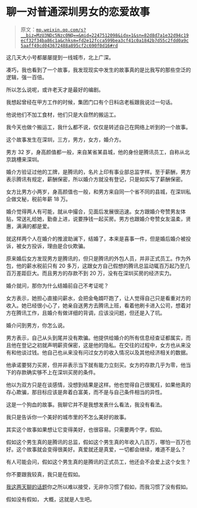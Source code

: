 # 聊一对普通深圳男女的恋爱故事

> 原文：[`mp.weixin.qq.com/s?__biz=MzU3NDc5Nzc0NQ==&mid=2247512098&idx=1&sn=82d8d7a1e32d94c19ecf32f34ba86c1a&chksm=fd2e12fcca599bea3cf41c0a1842b7d55c2fdd0a9c5aaff49cd043672488a895cf2c690f0d16#rd`](http://mp.weixin.qq.com/s?__biz=MzU3NDc5Nzc0NQ==&mid=2247512098&idx=1&sn=82d8d7a1e32d94c19ecf32f34ba86c1a&chksm=fd2e12fcca599bea3cf41c0a1842b7d55c2fdd0a9c5aaff49cd043672488a895cf2c690f0d16#rd)

这几天大小号都屡屡提到一线城市，北上广深。 

凑巧，我也看到了一个故事，我发现现实中发生的故事真的是比我写的那些空泛的逻辑，强一百倍。 

所以怎么说呢，或许老天才是最好的编剧。

我想起曾经在甲方工作的时候，集团门口有个日料店老板跟我说过一句话。

他说他们不加工食材，他们只是大自然的搬运工。

我今天也做个搬运工，我什么都不说，仅仅是转述自己在网络上听到的一个故事。 

这个故事发生在深圳，三方，男方，女方，婚介方。

男方 32 岁，身高颜值都一般，来自某省某县城，他的身份是腾讯员工，自称从北京跳槽来深圳。 

婚介方验证过他的工牌，是腾讯的，名片上印有事业部总监字样。至于薪酬，男方表示腾讯有规定，薪酬保密，所以婚介方就没有登记，只是如实写了薪酬保密。 

女方比男方小两岁，身高颜值也一般，和男方来自同一个省不同的县城，在深圳私企做文秘，税前年薪 18 万。 

婚介觉得两人有可能，就从中撮合，见面后发展很迅速。女方跟婚介夸赞男友体贴，常送礼给她，勤奋上进，说要挣钱一起买房。男方也跟婚介夸赞女友温柔，贤惠，满满的都是爱。

就这样两个人在婚介的推波助澜下，结婚了，本来是喜事一件，但是婚后婚介被投诉，被女方投诉，理由是合伙欺骗。 

原来婚后女方发现男方是腾讯的，但只是腾讯的外包人员，并非正式员工。作为外包，他的薪水税前只有 20 多万，这跟女方自己假想的腾讯总监动辄百万起乃至几百万差距巨大。而且男方的存款不到 20 万，没有在深圳买房的经济实力。

婚介就问，那你为什么结婚前自己不考证呢？ 

女方表示，她担心直接问薪水，会把金龟婿吓跑了，让人觉得自己只是看重对方的收入。她已经很小心了，她亲自送男方去腾讯上班，看着他刷卡进入公司，想着对方在腾讯工作，且婚介有做详细的背调，应该没问题，但还是入了坑。

婚介问到男方，你怎么说。 

男方表示，自己从头到尾并没有欺骗。他提供给婚介的所有信息经查证都属实，而且他在登记之初就声明薪资保密，这是他的隐私。在交往的过程中，女方也从来没有和他谈过钱。他自己也从来没有问过女方的收入情况以及其他经济相关的数据。

他承诺要努力买房，但并非表示当下就有能力立刻买。女方的存款几乎为零，他当下的存款确实够不上在深圳买房的条件。

他以为双方只是在谈感情，没想到结果是这样。他也觉得自己很冤枉，如果他真的存心欺骗，那目标应该是奔着白富美，而不是与自己条件相当的异性。

这是一个狗血的故事。我聊它并不是我想发表什么看法，我没有看法。 

我只是告诉你一个美好的城市里的不怎么美好的故事。 

其实这个故事如果想让它变得美好，也很容易。只需要两个字，假如。 

假如这个男生真的是腾讯的总监，假如这个男生真的年收入几百万，哪怕一百万也好。这个故事就会变得很美好。真爱就还是真爱，一切都会继续，难道不是么？

有人可能会问，假如这个男生真的是腾讯的正式员工，他还会不会爱上这个女生？ 

你不要跟我较真，我只是在假如。

[我这两天聊的话题](http://mp.weixin.qq.com/s?__biz=MzU0MjYwNDU2Mw==&mid=2247503566&idx=1&sn=1745bfef9f263e8fcb744b4d6fb5738b&chksm=fb1aa2b2cc6d2ba48e70bc301b564cb7c077d21a6ada7a0eac7f0fcf9dca7592753091aa5e7b&scene=21#wechat_redirect)你之所以难以接受，无非你习惯了假如，而我习惯了没有假如。 

假如没有假如， 大概，这就是人生吧。